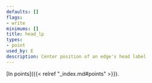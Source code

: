 ```yaml
---
defaults: []
flags:
- write
minimums: []
title: head_lp
types:
- point
used_by: E
description: Center position of an edge's head label
---
```

[In points]({{< relref "_index.md#points" >}}).
